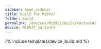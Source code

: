 ```yaml
---
sidebar: home_sidebar
title: Build for Mi8937
folder: build
permalink: /devices/Mi8937/build/variant4/
device: Mi8937_variant4
---
```

{% include templates/device_build.md %}

